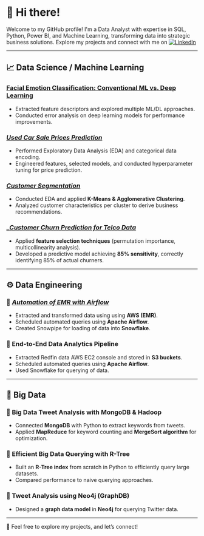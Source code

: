 # 👋 Hi there!  
Welcome to my GitHub profile! I'm a Data Analyst with expertise in SQL, Python, Power BI, and Machine Learning, transforming data into strategic business solutions. Explore my projects and connect with me on [![LinkedIn](https://img.shields.io/badge/LinkedIn-Profile-blue)](https://www.linkedin.com/in/junaidurrehman10/)


---

## 📈 Data Science / Machine Learning  

### [Facial Emotion Classification: Conventional ML vs. Deep Learning](https://github.com/junaidurrehman-lab/image-classification)  
- Extracted feature descriptors and explored multiple ML/DL approaches.  
- Conducted error analysis on deep learning models for performance improvements.  

### *[Used Car Sale Prices Prediction](https://github.com/junaid00737/used-car-sales-price)*
- Performed Exploratory Data Analysis (EDA) and categorical data encoding.  
- Engineered features, selected models, and conducted hyperparameter tuning for price prediction.  

### *[Customer Segmentation](https://github.com/junaid00737/customer-segmentation)* 
- Conducted EDA and applied **K-Means & Agglomerative Clustering**.  
- Analyzed customer characteristics per cluster to derive business recommendations.   

### _*[Customer Churn Prediction for Telco Data](https://github.com/junaidurrehman-lab/customer-churn)*  
- Applied **feature selection techniques** (permutation importance, multicollinearity analysis).  
- Developed a predictive model achieving **85% sensitivity**, correctly identifying 85% of actual churners.  


---

## ⚙️ Data Engineering  

### 🔹 *[Automation of EMR with Airflow](https://github.com/junaidurrehman-lab/Data-Automation)*
- Extracted and transformed data using using **AWS (EMR)**.  
- Scheduled automated queries using **Apache Airflow**.  
- Created Snowpipe for loading of data into **Snowflake**.

### 🔹 End-to-End Data Analytics Pipeline  
- Extracted Redfin data AWS EC2 console and stored in **S3 buckets**.  
- Scheduled automated queries using **Apache Airflow**.  
- Used Snowflake for querying of data.

---

## 💾 Big Data  

### 🔹 Big Data Tweet Analysis with MongoDB & Hadoop  
- Connected **MongoDB** with Python to extract keywords from tweets.  
- Applied **MapReduce** for keyword counting and **MergeSort algorithm** for optimization.  

### 🔹 Efficient Big Data Querying with R-Tree  
- Built an **R-Tree index** from scratch in Python to efficiently query large datasets.  
- Compared performance to naive querying approaches.  

### 🔹 Tweet Analysis using Neo4j (GraphDB)  
- Designed a **graph data model** in **Neo4j** for querying Twitter data.  

---

🚀 Feel free to explore my projects, and let’s connect!
